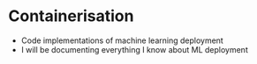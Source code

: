# Containerisation
- Code implementations of  machine learning deployment
- I will be documenting everything I know about ML deployment 
